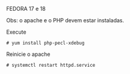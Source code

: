 FEDORA 17 e 18

Obs: o apache e o PHP devem estar instaladas.


Execute

	# yum install php-pecl-xdebug


Reinicie o apache

	# systemctl restart httpd.service
